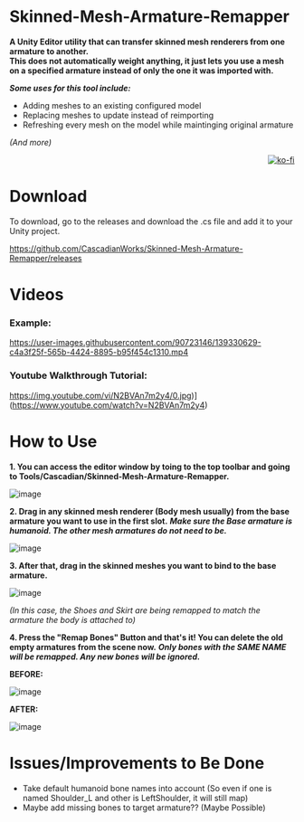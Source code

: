 # Skinned-Mesh-Armature-Remapper 

**A Unity Editor utility that can transfer skinned mesh renderers from one armature to another.  
This does not automatically weight anything, it just lets you use a mesh on a specified armature instead of only the one it was imported with.**

***Some uses for this tool include:***
- Adding meshes to an existing configured model
- Replacing meshes to update instead of reimporting
- Refreshing every mesh on the model while maintinging original armature

*(And more)* <p align="right">[![ko-fi](https://ko-fi.com/img/githubbutton_sm.svg)](https://ko-fi.com/N4N06S00V)</p>


# **Download**
To download, go to the releases and download the .cs file and add it to your Unity project.

https://github.com/CascadianWorks/Skinned-Mesh-Armature-Remapper/releases

# Videos
### Example:
https://user-images.githubusercontent.com/90723146/139330629-c4a3f25f-565b-4424-8895-b95f454c1310.mp4


### Youtube Walkthrough Tutorial:
https://img.youtube.com/vi/N2BVAn7m2y4/0.jpg)](https://www.youtube.com/watch?v=N2BVAn7m2y4)

# How to Use
**1. You can access the editor window by toing to the top toolbar and going to Tools/Cascadian/Skinned-Mesh-Armature-Remapper.**

![image](https://user-images.githubusercontent.com/90723146/138570521-a9e0e431-d6f8-456c-a9e0-1439e369c71d.png)

**2. Drag in any skinned mesh renderer (Body mesh usually) from the base armature you want to use in the first slot.** ***Make sure the Base armature is humanoid. The other mesh armatures do not need to be.***

![image](https://user-images.githubusercontent.com/90723146/138570540-46d97e76-2f1f-485a-bdb8-c6738298bacb.png)

**3. After that, drag in the skinned meshes you want to bind to the base armature.**

![image](https://user-images.githubusercontent.com/90723146/138570556-e541b9b6-cc01-4f53-a383-1a4bb899e21d.png)

*(In this case, the Shoes and Skirt are being remapped to match the armature the body is attached to)*

**4. Press the "Remap Bones" Button and that's it! You can delete the old empty armatures from the scene now.** ***Only bones with the SAME NAME will be remapped. Any new bones will be ignored.***

**BEFORE:**

![image](https://user-images.githubusercontent.com/90723146/138570569-d66afa7d-7e5e-48ef-b035-261811935743.png)

**AFTER:**

![image](https://user-images.githubusercontent.com/90723146/138570575-f82bccfa-2a1b-4766-8208-2723c2c29663.png)


# **Issues/Improvements to Be Done**
- Take default humanoid bone names into account (So even if one is named Shoulder_L and other is LeftShoulder, it will still map)
- Maybe add missing bones to target armature?? (Maybe Possible)


